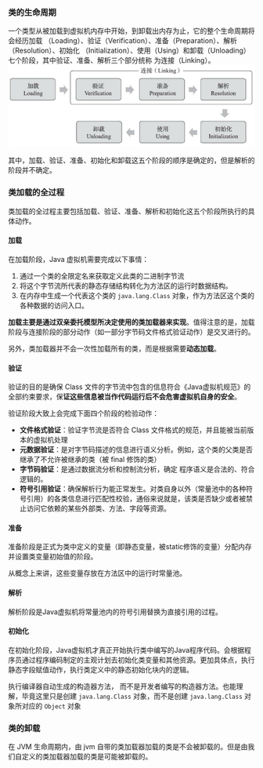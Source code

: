 ### 类的生命周期

一个类型从被加载到虚拟机内存中开始，到卸载出内存为止，它的整个生命周期将会经历加载 （Loading）、验证（Verification）、准备（Preparation）、解析（Resolution）、初始化 （Initialization）、使用（Using）和卸载（Unloading）七个阶段，其中验证、准备、解析三个部分统称 为连接（Linking）。![image-20240825192306160](images/image-20240825192306160.png)

其中，加载、验证、准备、初始化和卸载这五个阶段的顺序是确定的，但是解析的阶段并不确定。



### 类加载的全过程

类加载的全过程主要包括加载、验证、准备、解析和初始化这五个阶段所执行的具体动作。



#### 加载

在加载阶段，Java 虚拟机需要完成以下事情：

1. 通过一个类的全限定名来获取定义此类的二进制字节流
2. 将这个字节流所代表的静态存储结构转化为方法区的运行时数据结构。
3. 在内存中生成一个代表这个类的 `java.lang.Class` 对象，作为方法区这个类的各种数据的访问入口。

**加载主要是通过双亲委托模型所决定使用的类加载器来实现**。值得注意的是，加载阶段与连接阶段的部分动作（如一部分字节码文件格式验证动作）是交叉进行的。

另外，类加载器并不会一次性加载所有的类，而是根据需要**动态加载**。



#### 验证

验证的目的是确保 Class 文件的字节流中包含的信息符合《Java虚拟机规范》的全部约束要求，保**证这些信息被当作代码运行后不会危害虚拟机自身的安全**。

验证阶段大致上会完成下面四个阶段的检验动作：

- **文件格式验证**：验证字节流是否符合 Class 文件格式的规范，并且能被当前版本的虚拟机处理
- **元数据验证**：是对字节码描述的信息进行语义分析。例如，这个类的父类是否继承了不允许被继承的类（被 final 修饰的类）
- **字节码验证**：是通过数据流分析和控制流分析，确定 程序语义是合法的、符合逻辑的。
- **符号引用验证**：确保解析行为能正常发生。对类自身以外（常量池中的各种符号引用）的各类信息进行匹配性校验，通俗来说就是，该类是否缺少或者被禁止访问它依赖的某些外部类、方法、字段等资源。



#### 准备

准备阶段是正式为类中定义的变量（即静态变量，被static修饰的变量）分配内存并设置类变量初始值的阶段。

从概念上来讲，这些变量存放在方法区中的运行时常量池。





#### 解析

解析阶段是Java虚拟机将常量池内的符号引用替换为直接引用的过程。





#### 初始化

在初始化阶段，Java虚拟机才真正开始执行类中编写的Java程序代码。会根据程序员通过程序编码制定的主观计划去初始化类变量和其他资源。更加具体点，执行静态字段赋值动作，执行类定义中的静态初始化块内的逻辑。

执行编译器自动生成的构造器方法， 而不是开发者编写的构造器方法。也能理解，毕竟这里只是创建 `java.lang.Class` 对象，而不是创建 `java.lang.Class` 对象所对应的 `Object` 对象





### 类的卸载

在 JVM 生命周期内，由 jvm 自带的类加载器加载的类是不会被卸载的。但是由我们自定义的类加载器加载的类是可能被卸载的。